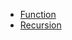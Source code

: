 - [Function](http://en.wikipedia.org/wiki/Function_(computer_science))  
- [Recursion](http://erwnerve.tripod.com/prog/recursion/recintro.htm)   

